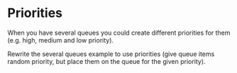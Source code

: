 Priorities
==========

When you have several queues you could create different priorities for them (e.g. high, medium and low priority).

Rewrite the several queues example to use priorities (give queue items random priority, but place them on the queue for the given priority).